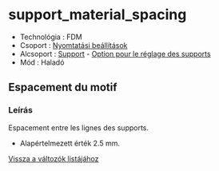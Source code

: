 # support\_material\_spacing

* Technológia : FDM
* Csoport : [Nyomtatási beállítások](../../konfig/print_settings.md)
* Alcsoport : [Support](../../beallitasok/print_settings.md#support) - [Option pour le réglage des supports](../../beallitasok/print_settings.md#option-pour-le-réglage-des-supports)
* Mód : Haladó

## Espacement du motif

### Leírás

Espacement entre les lignes des supports.

* Alapértelmezett érték 2.5 mm.

[Vissza a változók listájához](/)

